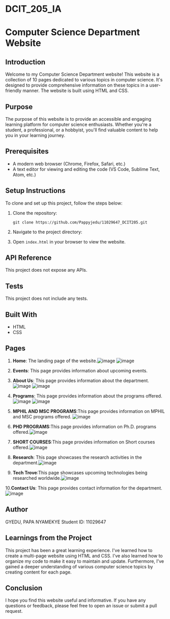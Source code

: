 # DCIT_205_IA
# Computer Science Department Website

## Introduction
Welcome to my Computer Science Department website! This website is a collection of 10 pages dedicated to various topics in computer science. It's designed to provide comprehensive information on these topics in a user-friendly manner. The website is built using HTML and CSS.

## Purpose
The purpose of this website is to provide an accessible and engaging learning platform for computer science enthusiasts. Whether you're a student, a professional, or a hobbyist, you'll find valuable content to help you in your learning journey.

## Prerequisites
- A modern web browser (Chrome, Firefox, Safari, etc.)
- A text editor for viewing and editing the code (VS Code, Sublime Text, Atom, etc.)

## Setup Instructions
To clone and set up this project, follow the steps below:

1. Clone the repository: 
    ```
    git clone https://github.com/Pappyjedu/11029647_DCIT205.git
    ```
2. Navigate to the project directory: 
  
3. Open `index.html` in your browser to view the website.


## API Reference
This project does not expose any APIs.

## Tests
This project does not include any tests.

## Built With
- HTML
- CSS

## Pages
1. **Home**: The landing page of the website.![image](https://github.com/Pappyjedu/11029647_DCIT205/assets/148871618/ad061f00-6bf0-4758-ba75-a75436955f11)    ![image](https://github.com/Pappyjedu/11029647_DCIT205/assets/148871618/eabedcda-84bd-42e9-b415-7184e0e7465d)


2. **Events**: This page provides information about upcoming events.
3. **About Us**: This page provides information about the department. ![image](https://github.com/Pappyjedu/11029647_DCIT205/assets/148871618/a43f4e92-745b-43fb-b56a-11025682b559)  ![image](https://github.com/Pappyjedu/11029647_DCIT205/assets/148871618/e67cacdd-4af4-46ff-8c6f-cc7e16faf6d6)


4. **Programs**: This page provides information about the programs offered.![image](https://github.com/Pappyjedu/11029647_DCIT205/assets/148871618/f5757577-6261-4a35-9f00-a7e9cddb43b7) ![image](https://github.com/Pappyjedu/11029647_DCIT205/assets/148871618/4496d283-3e13-4350-94c7-1849589d7fc6)


5. **MPHIL AND MSC PROGRAMS**:This page provides information on MPHIL and MSC programs offered. ![image](https://github.com/Pappyjedu/11029647_DCIT205/assets/148871618/566e2d45-9db1-4f48-9d49-3dc6733819f9)

6. **PHD PROGRAMS**:This page provides information on Ph.D. programs offered.![image](https://github.com/Pappyjedu/11029647_DCIT205/assets/148871618/824be266-e631-4a73-a9e4-36946a201e56)

7. **SHORT COURSES**:This page provides information on Short courses offered.![image](https://github.com/Pappyjedu/11029647_DCIT205/assets/148871618/ebf53748-13ef-44a4-99a0-da9608c2c5c2)

8. **Research**: This page showcases the research activities in the department.![image](https://github.com/Pappyjedu/11029647_DCIT205/assets/148871618/4c3ada79-7241-46a9-9225-d40eaffcc616)

9. **Tech Trove**:This page showcases upcoming technologies being researched worldwide.![image](https://github.com/Pappyjedu/11029647_DCIT205/assets/148871618/9ff0e306-92ba-4c39-b3ba-33ebce557509)

10.**Contact Us**: This page provides contact information for the department.![image](https://github.com/Pappyjedu/11029647_DCIT205/assets/148871618/13245c09-8769-4d21-a7c3-6e29e80f80bf)


## Author
GYEDU, PAPA NYAMEKYE
Student ID: 11029647

## Learnings from the Project
This project has been a great learning experience. I've learned how to create a multi-page website using HTML and CSS. I've also learned how to organize my code to make it easy to maintain and update. Furthermore, I've gained a deeper understanding of various computer science topics by creating content for each page.

## Conclusion
I hope you find this website useful and informative. If you have any questions or feedback, please feel free to open an issue or submit a pull request.



